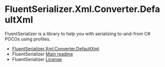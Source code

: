 ﻿# FluentSerializer.Xml.Converter.DefaultXml

FluentSerializer is a library to help you with serializing to-and-from C# POCOs using profiles.

- [FluentSerializer.Xml.Converter.DefaultXml](https://github.com/Marvin-Brouwer/FluentSerializer/tree/main/src/FluentSerializer.Xml.Converter.DefaultXml#readme)
- FluentSerializer [Main readme](https://github.com/Marvin-Brouwer/FluentSerializer#readme)
- FluentSerializer [License](https://github.com/Marvin-Brouwer/FluentSerializer/blob/main/License.md#readme)
